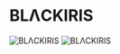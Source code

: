 # BLΛCKIRIS

![BLΛCKIRIS](https://pbs.twimg.com/media/Ff-jWYvUcAMrvpM?format=png)
![BLΛCKIRIS](https://pbs.twimg.com/media/Ff-jWYxUAAA1ohT?format=png)

<!--
**blackirisangel/blackirisangel** is a ✨ _special_ ✨ repository because its `README.md` (this file) appears on your GitHub profile.

Here are some ideas to get you started:

- 🔭 I’m currently working on ...
- 🌱 I’m currently learning ...
- 👯 I’m looking to collaborate on ...
- 🤔 I’m looking for help with ...
- 💬 Ask me about ...
- 📫 How to reach me: ...
- 😄 Pronouns: ...
- ⚡ Fun fact: ...

![BLΛCKIRIS](https://pbs.twimg.com/media/Ff-laWtUYAUmk7w?format=jpg)
![BLΛCKIRIS](https://pbs.twimg.com/media/Ffzlgh8aAAM04ka?format=jpg)
![BLΛCKIRIS](https://pbs.twimg.com/media/Ff-n4eYVIAAeFXd?format=jpg)

update readme.md
-->
